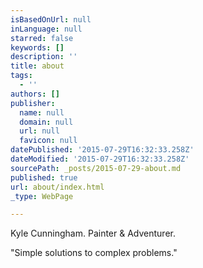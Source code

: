 ```yaml
---
isBasedOnUrl: null
inLanguage: null
starred: false
keywords: []
description: ''
title: about
tags:
  - ''
authors: []
publisher:
  name: null
  domain: null
  url: null
  favicon: null
datePublished: '2015-07-29T16:32:33.258Z'
dateModified: '2015-07-29T16:32:33.258Z'
sourcePath: _posts/2015-07-29-about.md
published: true
url: about/index.html
_type: WebPage

---
```

Kyle Cunningham.  Painter & Adventurer. 

"Simple solutions to complex problems."